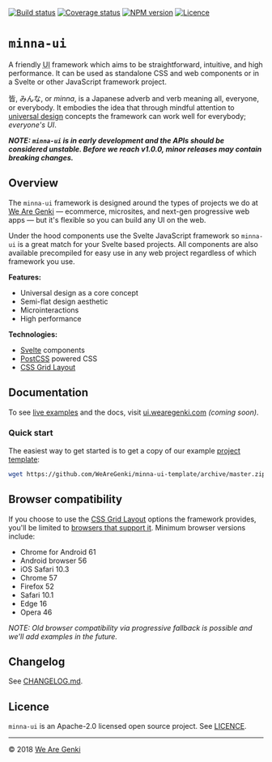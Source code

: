 <!-- markdownlint-disable first-line-h1 no-inline-html -->

[![Build status](https://img.shields.io/travis/WeAreGenki/minna-ui.svg)](https://travis-ci.org/WeAreGenki/minna-ui)
[![Coverage status](https://img.shields.io/codecov/c/github/WeAreGenki/minna-ui.svg)](https://codecov.io/gh/WeAreGenki/minna-ui)
[![NPM version](https://img.shields.io/npm/v/minna-ui.svg)](https://www.npmjs.com/package/minna-ui)
[![Licence](https://img.shields.io/npm/l/minna-ui.svg)](https://github.com/WeAreGenki/minna-ui/blob/master/LICENCE)

# `minna-ui`

A friendly <abbr title="User Interface">UI</abbr> framework which aims to be straightforward, intuitive, and high performance. It can be used as standalone CSS and web components or in a Svelte or other JavaScript framework project.

皆, みんな, or _minna_, is a Japanese adverb and verb meaning all, everyone, or everybody. It embodies the idea that through mindful attention to [universal design](https://en.wikipedia.org/wiki/Universal_design) concepts the framework can work well for everybody; _everyone's UI_.

___NOTE: `minna-ui` is in early development and the APIs should be considered unstable. Before we reach v1.0.0, minor releases may contain breaking changes.___

## Overview

The `minna-ui` framework is designed around the types of projects we do at [We Are Genki](https://wearegenki.com) — ecommerce, microsites, and next-gen progressive web apps — but it's flexible so you can build any UI on the web.

Under the hood components use the Svelte JavaScript framework so `minna-ui` is a great match for your Svelte based projects. All components are also available precompiled for easy use in any web project regardless of which framework you use.

**Features:**

* Universal design as a core concept
* Semi-flat design aesthetic
* Microinteractions
* High performance

**Technologies:**

* [Svelte](https://svelte.technology) components
* [PostCSS](http://postcss.org) powered CSS
* [CSS Grid Layout](https://developer.mozilla.org/en-US/docs/Web/CSS/CSS_Grid_Layout)

## Documentation

To see [live examples](https://ui.wearegenki.com/examples) and the docs, visit [ui.wearegenki.com](https://ui.wearegenki.com) _(coming soon)_.

### Quick start

The easiest way to get started is to get a copy of our example [project template](https://github.com/WeAreGenki/minna-ui-template):

```sh
wget https://github.com/WeAreGenki/minna-ui-template/archive/master.zip -o minna-ui-template.zip
```

## Browser compatibility

If you choose to use the [CSS Grid Layout](https://developer.mozilla.org/en-US/docs/Web/CSS/CSS_Grid_Layout) options the framework provides, you'll be limited to [browsers that support it](http://caniuse.com/#feat=css-grid). Minimum browser versions include:

* Chrome for Android 61
* Android browser 56
* iOS Safari 10.3
* Chrome 57
* Firefox 52
* Safari 10.1
* Edge 16
* Opera 46

_NOTE: Old browser compatibility via progressive fallback is possible and we'll add examples in the future._

## Changelog

See [CHANGELOG.md](https://github.com/WeAreGenki/minna-ui/blob/master/CHANGELOG.md).

## Licence

`minna-ui` is an Apache-2.0 licensed open source project. See [LICENCE](https://github.com/WeAreGenki/minna-ui/blob/master/LICENCE).

-----

© 2018 [We Are Genki](https://wearegenki.com)
